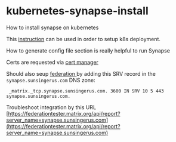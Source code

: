 # kubernetes-synapse-install
How to install synapse on kubernetes

This [instruction](https://hub.docker.com/r/matrixdotorg/synapse/) can be used in order to setup k8s deployment.

How to generate config file section is really helpful to run Synapse

Certs are requested via [cert manager](https://github.com/jetstack/cert-manager)


Should also seup [federation ](https://github.com/matrix-org/synapse/blob/master/docs/federate.md#dns-srv-delegation) by
adding this SRV record in the `synapse.sunsingerus.com` DNS zone:

```console
 _matrix._tcp.synapse.sunsingerus.com. 3600 IN SRV 10 5 443 synapse.sunsingerus.com.

```

Troubleshoot integration by this URL [https://federationtester.matrix.org/api/report?server_name=synapse.sunsingerus.com](https://federationtester.matrix.org/api/report?server_name=synapse.sunsingerus.com)
